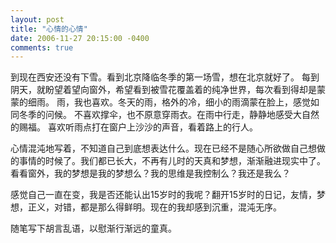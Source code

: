 ```yaml
---
layout: post
title: "心情的心情"
date: 2006-11-27 20:15:00 -0400
comments: true
---
```

到现在西安还没有下雪。看到北京降临冬季的第一场雪，想在北京就好了。
每到阴天，就盼望着望向窗外，希望看到被雪花覆盖着的纯净世界，每次看到得却是蒙蒙的细雨。
雨，我也喜欢。冬天的雨，格外的冷，细小的雨滴蒙在脸上，感觉如同冬季的问候。
不喜欢撑伞，也不原意穿雨衣。在雨中行走，静静地感受大自然的赐福。
喜欢听雨点打在窗户上沙沙的声音，看着路上的行人。

心情混沌地写着，不知道自己到底想表达什么。现在已经不是随心所欲做自己想做的事情的时候了。我们都已长大，不再有儿时的天真和梦想，渐渐融进现实中了。
看看窗外，我的梦想是我的梦想么？我的思维是我控制么？我还是我么？

感觉自己一直在变，我是否还能认出15岁时的我呢？翻开15岁时的日记，友情，梦想，正义，对错，都是那么得鲜明。现在的我却感到沉重，混沌无序。

随笔写下胡言乱语，以慰渐行渐远的童真。
